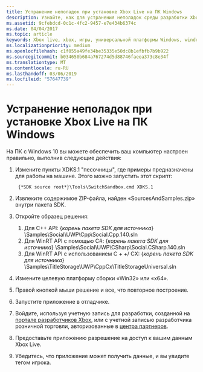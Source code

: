 ```yaml
---
title: Устранение неполадок при установке Xbox Live на ПК Windows
description: Узнайте, как для устранения неполадок среды разработки Xbox Live на ПК Windows.
ms.assetid: 9cfebdcd-0c1c-4fc2-9457-e7e434b6374c
ms.date: 04/04/2017
ms.topic: article
keywords: Xbox live, xbox, игры, универсальной платформы Windows, windows 10 для настольных ПК, xbox, один, устранение неполадок
ms.localizationpriority: medium
ms.openlocfilehash: c1f055a49fe34be35335e50dc8b1efbfb7b9b922
ms.sourcegitcommit: b034650b684a767274d5d88746faeea373c8e34f
ms.translationtype: MT
ms.contentlocale: ru-RU
ms.lasthandoff: 03/06/2019
ms.locfileid: "57647739"
---
```

# <a name="troubleshooting-xbox-live-setup-on-windows-pc"></a>Устранение неполадок при установке Xbox Live на ПК Windows

На ПК с Windows 10 вы можете обеспечить ваш компьютер настроен правильно, выполнив следующие действия:

1. Измените пункты XDKS.1 "песочницы", где примеры предназначены для работы на машине.  Этого можно запустить этот скрипт:

        {*SDK source root*}\Tools\SwitchSandbox.cmd XDKS.1

1. Извлеките содержимое ZIP-файла, найден «SourcesAndSamples.zip» внутри пакета SDK.
1. Откройте образец решения:
    1. Для C++ API: {*корень пакета SDK для источника*} \Samples\Social\UWP\Cpp\Social.Cpp.140.sln
    1. Для WinRT API с помощью C#: {*корень пакета SDK для источника*} \Samples\Social\UWP\CSharp\Social.CSharp.140.sln
    1. Для WinRT API с использованием C + +/ CX: {*корень пакета SDK для источника*} \Samples\TitleStorage\UWP\CppCx\TitleStorageUniversal.sln
1. Измените целевую платформу сборки «Win32» или «x64».
1. Правой кнопкой мыши решение и все, что повторное построение.
1. Запустите приложение в отладчике.
1. Войдите, используя учетную запись для разработки, созданной на [портале разработчиков Xbox](https://xdp.xboxlive.com), или с учетной записью разработчика розничной торговли, авторизованные в [центра партнеров](https://partner.microsoft.com/dashboard).
1. Предоставьте приложению разрешение на доступ к вашим данным Xbox Live.
1. Убедитесь, что приложение может получить данные, и вы увидите тегом игрока.